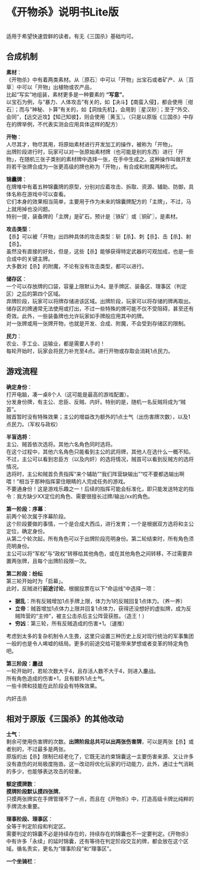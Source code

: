 # 《开物杀》说明书Lite版

<br>
适用于希望快速尝鲜的读者。有无《三国杀》基础均可。
<br>

## 合成机制
<div class="mx-3vw" text="gray-5">

**素材**：<br>
《开物杀》中有着两类素材。从〖原石〗中可以「开物」出宝石或者矿产、从〖百草〗中可以「开物」出植物或农产品，<br>
比起“写实”地组装，素材更多是一种要素的 **“写意”**。<br>
以宝石为例，与“暴力、人体攻击”有关的，如【决斗】【南蛮入侵】，都会使用〖绀石〗；而与“神秘、卜算”有关的，如【洞烛先机】，会用到〖星汉砂〗；至于“外交、会同”，【远交近攻】【知己知彼】，则会使用〖黄玉〗。（只是以原版《三国杀》中存在的牌举例，不代表实测会应用具体这样的配方）<br>

**开物**：<br>
人尽其才，物尽其用，将原始素材进行开发加工的操作，被称为「开物」。<br>
出牌阶段进行时，玩家可以对一张原始素材牌（也可能是别的东西）进行「开物」，在随机三张子类别的素材牌中选择一张，在手中生成之。这种操作叫做开发<br>
将若干张牌合成为一张更高级的牌也称为「开物」，有合成和附魔两种形式。

**锦囊牌**：<br>
在牌堆中有着五种锦囊牌的原型，分别对应着攻击、拆取、资源、辅助、防御，具体名称在游戏中可以查看。<br>
它们本身的效果相当简单，主要用于作为未来的锦囊牌配方的「主牌」，不过，马上就用掉也没问题。<br>
特别一提，装备牌的「主牌」是矿石，预计是〖铁矿〗或〖铜矿〗，是素材。<br>

**攻击类型**：<br>
【杀】可以被「开物」出四种具体的攻击类型：斩【杀】、刺【杀】、击【杀】、射【杀】。<br>
虽然没有直接的好处，但是，这些【杀】能够获得特定武器的可观加成，也是一些合成中的关键主牌。<br>
大多数对【杀】的附魔，不论有没有攻击类型，都可以进行。<br>

**储存区**：<br>
一个可以存放牌的口袋，容量上限默认为4。是手牌区、装备区、理事区（判定区）之后的第四个区域。<br>
弃牌阶段，玩家可以将牌存储进该区域。出牌阶段，玩家可以将存储的牌再取出。<br>
储存区的牌通常无法使用或打出，不过一些特殊的牌可能不仅不受阻碍，甚至还有奇效。此外，一些装备牌也允许玩家如手牌般应用其中的牌。<br>
对一张牌或用一张牌开物，也就是开发、合成、附魔，不会受到存储区的限制。<br>

**民力**：<br>
农业、手工业、运输业，都是需要人手的！<br>
每轮开始时，玩家会将民力补充至4点。进行开物或存取会消耗1点民力。<br>

</div>

## 游戏流程
<div class="mx-3vw" text="gray-5">

**确定身份**：<br>
打开电脑，凑一桌8个人（这可能是最高的游戏配置）。<br>
分发身份牌，有主公、忠臣、反贼、内奸。特别的是，随机一名反贼将成为“贼首”。<br>
贼首暂时没有特殊效果；主公的增益改为额外的1点士气（出伤害牌次数），以及1点民力。（军权与政权）

**半盲选将**：<br>
主公、贼首依次选将。其他六名角色同时选将。<br>
在这个过程中，其他六名角色只能看到主公的武将牌，其他人在选什么一概不知。<br>
不过，主公可以看到忠臣方（以及内奸）的选将情况，贼首可以看到反贼方的选将情况。<br>
选将时，主公和贼首负责指挥“来个辅助”“我们阵营缺输出”“哎不要都选输出啊喂！”相当于那种指挥蒙住眼睛的人完成任务的游戏。<br>
不要通身份！这是游戏乐趣之一！后续的指挥可能会标准化，即只能发送特定的指令：我方缺少XX定位的角色、需要很擅长过牌/输出/xx的角色。<br>

**第一阶段：序幕**：<br>
前两个轮次属于序幕阶段。<br>
这个阶段要做的事情，一个是合成大西瓜，进行发育；一个是根据双方选将和主公定位，确定身份。<br>
从第二个轮次起，所有角色可以于出牌阶段亮明身份。第二轮结束时，所有角色须亮明身份。<br>
主公可以将“军权”与“政权”转移给其他角色，或在其他角色之间转移，不过需要弃置两张牌，且每个出牌阶段限一次。

**第二阶段：纷纭**<br>
第三轮开始时为「启幕」。<br>
此时，反贼进行**前途讨论**，根据投票在以下“命运线”中选择一项：<br>
  + **据乱**：所有反贼增加1点手牌上限，体力为1的反贼回复1点体力。（养一养）<br>
  + **立帝**：贼首增加1点体力上限并回复1点体力，获得还没想好的虚拟牌，成为反贼阵营的“主帅”，被主公击杀后主公阵营获胜。（造王！）<br>
  + **穷凶**：第三轮，所有反贼造成的伤害+1。（速推）<br>

考虑到太多的复杂机制令人生畏，这里只设置三种历史上反对现行统治的军事集团一般的也是令人唏嘘的结局。更多的前途交给可能带来梦想或者变革的特定角色吧。<br>

**第三阶段：鏖战**<br>
一轮开始时，若轮次数大于4，且存活人数不大于4，则进入鏖战。<br>
所有角色造成的伤害+1，且有额外1点士气。<br>
一些卡牌和技能在此阶段会有特殊效果。<br>

内奸击杀

</div>

## 相对于原版《三国杀》的其他改动
<div class="mx-3vw" text="gray-5">

**士气**：<br>
剩余可使用伤害牌的次数。**出牌阶段总共可以出两张伤害牌**，可以是两张【杀】或者别的，不过最多是两张。<br>
原版的出【杀】限制已经老化了，它既无法约束锦囊这一主要伤害来源、又让许多没有直伤的对局极度拖沓。这一改动将优化玩家的行动能力，此外，通过士气消耗的多少，也能够表达攻击的轻重。<br>

**额定摸牌数**：<br>
**摸牌阶段默认摸四张牌**。<br>
只摸两张牌实在手牌管理不了一点，而且在《开物杀》中，打造高级卡牌比纯粹的手牌流水重要。<br>

**理事阶段、理事区**：<br>
全等于判定阶段和判定区。<br>
需要判定的锦囊不必是持续存在的，持续存在的锦囊也不一定要判定。《开物杀》中有许多「永续」的延时锦囊，还有等待在判定阶段交互的牌，都会放在这个区域。循名责实，更名为“理事阶段”和“理事区”。<br>

**一个坐骑栏**：<br>

</div>